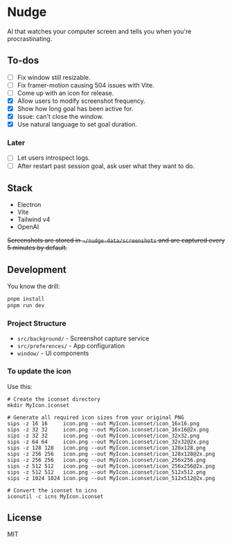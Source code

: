 # Nudge

AI that watches your computer screen and tells you when you're procrastinating.

## To-dos

- [ ] Fix window still resizable.
- [ ] Fix framer-motion causing 504 issues with Vite.
- [ ] Come up with an icon for release.
- [x] Allow users to modify screenshot frequency.
- [x] Show how long goal has been active for.
- [x] Issue: can't close the window.
- [x] Use natural language to set goal duration.

### Later

- [ ] Let users introspect logs.
- [ ] After restart past session goal, ask user what they want to do.

## Stack

- Electron
- Vite
- Tailwind v4
- OpenAI

~~Screenshots are stored in `~/nudge-data/screenshots` and are captured every 5
minutes by default.~~

## Development

You know the drill:

```bash
pnpm install
pnpm run dev
```

### Project Structure

- `src/background/` - Screenshot capture service
- `src/preferences/` - App configuration
- `window/` - UI components

### To update the icon

Use this:

```
# Create the iconset directory
mkdir MyIcon.iconset

# Generate all required icon sizes from your original PNG
sips -z 16 16     icon.png --out MyIcon.iconset/icon_16x16.png
sips -z 32 32     icon.png --out MyIcon.iconset/icon_16x16@2x.png
sips -z 32 32     icon.png --out MyIcon.iconset/icon_32x32.png
sips -z 64 64     icon.png --out MyIcon.iconset/icon_32x32@2x.png
sips -z 128 128   icon.png --out MyIcon.iconset/icon_128x128.png
sips -z 256 256   icon.png --out MyIcon.iconset/icon_128x128@2x.png
sips -z 256 256   icon.png --out MyIcon.iconset/icon_256x256.png
sips -z 512 512   icon.png --out MyIcon.iconset/icon_256x256@2x.png
sips -z 512 512   icon.png --out MyIcon.iconset/icon_512x512.png
sips -z 1024 1024 icon.png --out MyIcon.iconset/icon_512x512@2x.png

# Convert the iconset to icns
iconutil -c icns MyIcon.iconset
```

## License

MIT

